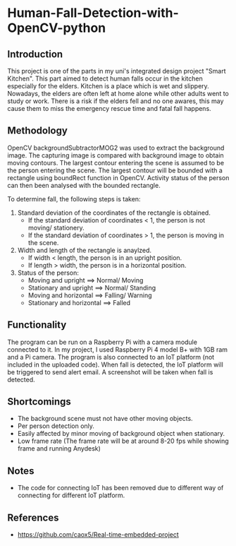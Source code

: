 # Human-Fall-Detection-with-OpenCV-python

## Introduction
This project is one of the parts in my uni's integrated design project "Smart Kitchen". This part aimed to detect human falls occur in the kitchen especially for the elders. Kitchen is a place which is wet and slippery. Nowadays, the elders are often left at home alone while other adults went to study or work. There is a risk if the elders fell and no one awares, this may cause them to miss the emergency rescue time and fatal fall happens.

## Methodology
OpenCV backgroundSubtractorMOG2 was used to extract the background image. The capturing image is compared with background image to obtain moving contours. The largest contour entering the scene is assumed to be the person entering the scene. The largest contour will be bounded with a rectangle using boundRect function in OpenCV. Activity status of the person can then been analysed with the bounded rectangle. 

To determine fall, the following steps is taken:
1) Standard deviation of the coordinates of the rectangle is obtained.
    - If the standard deviation of coordinates < 1, the person is not moving/ stationery.
    - If the standard deviation of coordinates > 1, the person is moving in the scene. 
2) Width and length of the rectangle is anaylzed.
    - If width < length, the person is in an upright position.
    - If length > width, the person is in a horizontal position.
3) Status of the person:
    - Moving and upright ==> Normal/ Moving
    - Stationary and upright ==> Normal/ Standing
    - Moving and horizontal ==> Falling/ Warning
    - Stationary and horizontal ==> Falled

## Functionality 
The program can be run on a Raspberry Pi with a camera module connected to it. In my project, I used Raspberry Pi 4 model B+ with 1GB ram and a Pi camera. The program is also connected to an IoT platform (not included in the uploaded code). When fall is detected, the IoT platform will be triggered to send alert email. A screenshot will be taken when fall is detected.

## Shortcomings
- The background scene must not have other moving objects.
- Per person detection only.
- Easily affected by minor moving of background object when stationary. 
- Low frame rate (The frame rate will be at around 8-20 fps while showing frame and running Anydesk)

## Notes
- The code for connecting IoT has been removed due to different way of connecting for different IoT platform.

## References 
- https://github.com/caox5/Real-time-embedded-project
